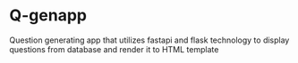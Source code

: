 # Q-genapp
Question generating app that utilizes fastapi and flask technology to display questions from database and render it to HTML template
